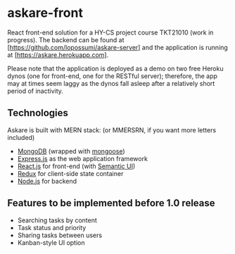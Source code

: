 # askare-front
React front-end solution for a HY-CS project course TKT21010 (work in progress). The backend can be found at [https://github.com/lopossumi/askare-server] and the application is running at [https://askare.herokuapp.com].

Please note that the application is deployed as a demo on two free Heroku dynos (one for front-end, one for the RESTful server); therefore, the app may at times seem laggy as the dynos fall asleep after a relatively short period of inactivity.

## Technologies
Askare is built with MERN stack: (or MMERSRN, if you want more letters included)
* [MongoDB](https://www.mongodb.com/) (wrapped with [mongoose](http://mongoosejs.com/))
* [Express.js](https://expressjs.com/) as the web application framework
* [React.js](https://reactjs.org/) for front-end (with [Semantic UI](https://react.semantic-ui.com))
* [Redux](https://redux.js.org/) for client-side state container
* [Node.js](https://nodejs.org/) for backend

## Features to be implemented before 1.0 release
* Searching tasks by content
* Task status and priority
* Sharing tasks between users
* Kanban-style UI option
